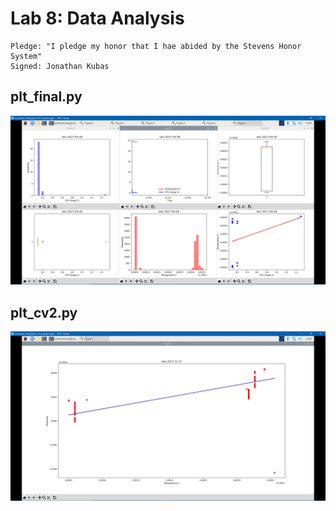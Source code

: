 # Lab 8: Data Analysis
```
Pledge: "I pledge my honor that I hae abided by the Stevens Honor System"
Signed: Jonathan Kubas
```

## plt_final.py
![Part B plt_final.JPG](https://github.com/JonathanKubas/CPE-322/blob/main/Labs/Lab8/OutputImages/Part%20B%20plt_final.JPG)

## plt_cv2.py
![Part B plt_cv2.JPG](https://github.com/JonathanKubas/CPE-322/blob/main/Labs/Lab8/OutputImages/Part%20B%20plt_cv2.JPG)
